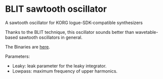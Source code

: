 # BLIT sawtooth oscillator

A sawtooth oscillator for KORG logue-SDK-compatible synthesizers

Thanks to the BLIT technique, this oscillator sounds better than wavetable-based sawtooth oscillators in general.

The Binaries are [here](https://github.com/boochow/SimpleVirtualAnalog/releases).

Parameters:

- Leaky: leak parameter for the leaky integrator.
- Lowpass:  maximum frequency of upper harmonics.
